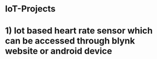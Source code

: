 # IoT-Projects

# 1) Iot based heart rate sensor which can be accessed through blynk website or android device
